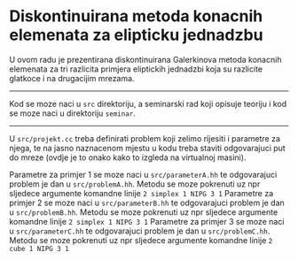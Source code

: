 # Diskontinuirana metoda konacnih elemenata za elipticku jednadzbu 

U ovom radu je prezentirana diskontinuirana Galerkinova metoda konacnih elemenata za tri razlicita primjera eliptickih jednadzbi koja su razlicite glatkoce i na drugacijim mrezama. 

---

Kod se moze naci u ``src`` direktoriju, a seminarski rad koji opisuje teoriju i kod se moze naci u direktoriju ``seminar``.

---

U ``src/projekt.cc`` treba definirati problem koji zelimo rijesiti i parametre za njega, te na jasno naznacenom mjestu u kodu treba staviti odgovarajuci put do mreze (ovdje je to onako kako to izgleda na virtualnoj masini).

Parametre za primjer 1 se moze naci u ``src/parameterA.hh`` te odgovarajuci problem je dan u ``src/problemA.hh``.
Metodu se moze pokrenuti uz npr sljedece argumente komandne linije 
```2 simplex 1 NIPG 3 1```
Parametre za primjer 2 se moze naci u ``src/parameterB.hh`` te odgovarajuci problem je dan u ``src/problemB.hh``.
Metodu se moze pokrenuti uz npr sljedece argumente komandne linije 
```2 simplex 1 NIPG 3 1```
Parametre za primjer 3 se moze naci u ``src/parameterC.hh`` te odgovarajuci problem je dan u ``src/problemC.hh``.
Metodu se moze pokrenuti uz npr sljedece argumente komandne linije 
```2 cube 1 NIPG 3 1```
